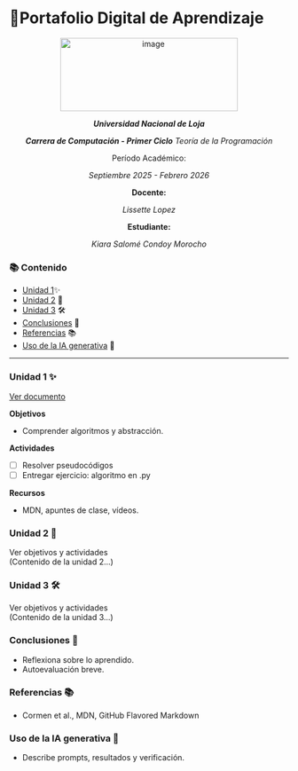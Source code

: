# 💼Portafolio Digital de Aprendizaje

<div align="center"> 
  
 <img width="320" height="132" alt="image" src="https://github.com/user-attachments/assets/e533f931-15cc-4298-94ed-267c0181a5dd" />

***Universidad Nacional de Loja***
  
  *__Carrera de Computación - Primer Ciclo__* 
  *Teoría de la Programación*


Período Académico:

  
  *Septiembre 2025 - Febrero 2026*
  
  **Docente:**
  
  _Lissette Lopez_
  
  **Estudiante:**

  _Kiara Salomé Condoy Morocho_
  </div>


### 📚 Contenido
- [Unidad 1](https://github.com/kiaracondoy-bit/Portafolio-Digital-de-Aprendizaje-Teor-a-de-la-Programaci-n/blob/main/Portafolio%20Digital%20de%20Aprendizaje.md#unidad-1-)✨
- [Unidad 2](https://github.com/kiaracondoy-bit/Portafolio-Digital-de-Aprendizaje-Teor-a-de-la-Programaci-n/blob/main/Portafolio%20Digital%20de%20Aprendizaje.md#unidad-2-) 🧠
- [Unidad 3](https://github.com/kiaracondoy-bit/Portafolio-Digital-de-Aprendizaje-Teor-a-de-la-Programaci-n/blob/main/Portafolio%20Digital%20de%20Aprendizaje.md#unidad-3-%EF%B8%8F) 🛠️
- [Conclusiones](https://github.com/kiaracondoy-bit/Portafolio-Digital-de-Aprendizaje-Teor-a-de-la-Programaci-n/blob/main/Portafolio%20Digital%20de%20Aprendizaje.md#conclusiones-) 📝
- [Referencias](https://github.com/kiaracondoy-bit/Portafolio-Digital-de-Aprendizaje-Teor-a-de-la-Programaci-n/blob/main/Portafolio%20Digital%20de%20Aprendizaje.md#referencias-) 📚
- [Uso de la IA generativa](https://github.com/kiaracondoy-bit/Portafolio-Digital-de-Aprendizaje-Teor-a-de-la-Programaci-n/blob/main/Portafolio%20Digital%20de%20Aprendizaje.md#uso-de-la-ia-generativa-) 🤖
---

### Unidad 1 ✨
[Ver documento](Unidad1.md)


**Objetivos**
- Comprender algoritmos y abstracción.


**Actividades**
- [ ] Resolver pseudocódigos
- [ ] Entregar ejercicio: algoritmo en .py

**Recursos**
- MDN, apuntes de clase, vídeos.

### Unidad 2 🧠
<summary>Ver objetivos y actividades</summary>
(Contenido de la unidad 2...)



### Unidad 3 🛠️
<summary>Ver objetivos y actividades</summary>
(Contenido de la unidad 3...)


### Conclusiones 📝
- Reflexiona sobre lo aprendido.
- Autoevaluación breve.

### Referencias 📚
- Cormen et al., MDN, GitHub Flavored Markdown

### Uso de la IA generativa 🤖
- Describe prompts, resultados y verificación.
